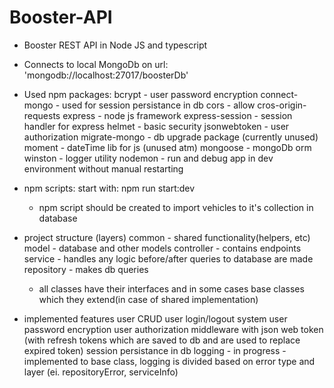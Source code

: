 # Booster-API

-   Booster REST API in Node JS and typescript

-   Connects to local MongoDb on url: 'mongodb://localhost:27017/boosterDb'

-   Used npm packages:
    bcrypt - user password encryption
    connect-mongo - used for session persistance in db
    cors - allow cros-origin-requests
    express - node js framework
    express-session - session handler for express
    helmet - basic security
    jsonwebtoken - user authorization
    migrate-mongo - db upgrade package (currently unused)
    moment - dateTime lib for js (unused atm)
    mongoose - mongoDb orm
    winston - logger utility
    nodemon - run and debug app in dev environment without manual restarting

-   npm scripts:
    start with: npm run start:dev

    -   npm script should be created to import vehicles to it's collection in database

-   project structure (layers)
    common - shared functionality(helpers, etc)
    model - database and other models
    controller - contains endpoints
    service - handles any logic before/after queries to database are made
    repository - makes db queries

    -   all classes have their interfaces and in some cases base classes which they extend(in case of shared implementation)

-   implemented features
    user CRUD
    user login/logout system
    user password encryption
    user authorization middleware with json web token (with refresh tokens which are saved to db and are used to replace expired token)
    session persistance in db
    logging - in progress - implemented to base class, logging is divided based on error type and layer (ei. repositoryError, serviceInfo)

